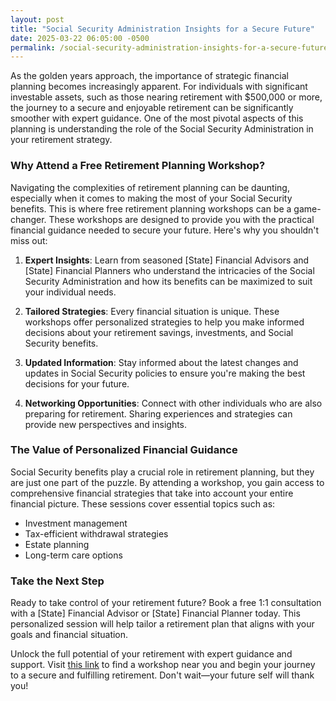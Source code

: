```yaml
---
layout: post
title: "Social Security Administration Insights for a Secure Future"
date: 2025-03-22 06:05:00 -0500
permalink: /social-security-administration-insights-for-a-secure-future/
---
```



As the golden years approach, the importance of strategic financial planning becomes increasingly apparent. For individuals with significant investable assets, such as those nearing retirement with $500,000 or more, the journey to a secure and enjoyable retirement can be significantly smoother with expert guidance. One of the most pivotal aspects of this planning is understanding the role of the Social Security Administration in your retirement strategy.

### Why Attend a Free Retirement Planning Workshop?

Navigating the complexities of retirement planning can be daunting, especially when it comes to making the most of your Social Security benefits. This is where free retirement planning workshops can be a game-changer. These workshops are designed to provide you with the practical financial guidance needed to secure your future. Here's why you shouldn't miss out:

1. **Expert Insights**: Learn from seasoned [State] Financial Advisors and [State] Financial Planners who understand the intricacies of the Social Security Administration and how its benefits can be maximized to suit your individual needs.

2. **Tailored Strategies**: Every financial situation is unique. These workshops offer personalized strategies to help you make informed decisions about your retirement savings, investments, and Social Security benefits.

3. **Updated Information**: Stay informed about the latest changes and updates in Social Security policies to ensure you're making the best decisions for your future.

4. **Networking Opportunities**: Connect with other individuals who are also preparing for retirement. Sharing experiences and strategies can provide new perspectives and insights.

### The Value of Personalized Financial Guidance

Social Security benefits play a crucial role in retirement planning, but they are just one part of the puzzle. By attending a workshop, you gain access to comprehensive financial strategies that take into account your entire financial picture. These sessions cover essential topics such as:

- Investment management
- Tax-efficient withdrawal strategies
- Estate planning
- Long-term care options

### Take the Next Step

Ready to take control of your retirement future? Book a free 1:1 consultation with a [State] Financial Advisor or [State] Financial Planner today. This personalized session will help tailor a retirement plan that aligns with your goals and financial situation.

Unlock the full potential of your retirement with expert guidance and support. Visit [this link](https://workshopsforretirement.com) to find a workshop near you and begin your journey to a secure and fulfilling retirement. Don't wait—your future self will thank you!